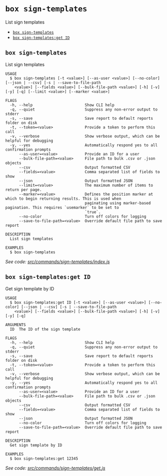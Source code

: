 `box sign-templates`
====================

List sign templates

* [`box sign-templates`](#box-sign-templates)
* [`box sign-templates:get ID`](#box-sign-templatesget-id)

## `box sign-templates`

List sign templates

```
USAGE
  $ box sign-templates [-t <value>] [--as-user <value>] [--no-color] [--json | --csv] [-s | --save-to-file-path
    <value>] [--fields <value>] [--bulk-file-path <value>] [-h] [-v] [-y] [-q] [--limit <value>] [--marker <value>]

FLAGS
  -h, --help                       Show CLI help
  -q, --quiet                      Suppress any non-error output to stderr
  -s, --save                       Save report to default reports folder on disk
  -t, --token=<value>              Provide a token to perform this call
  -v, --verbose                    Show verbose output, which can be helpful for debugging
  -y, --yes                        Automatically respond yes to all confirmation prompts
      --as-user=<value>            Provide an ID for a user
      --bulk-file-path=<value>     File path to bulk .csv or .json objects
      --csv                        Output formatted CSV
      --fields=<value>             Comma separated list of fields to show
      --json                       Output formatted JSON
      --limit=<value>              The maximum number of items to return per page.
      --marker=<value>             Defines the position marker at which to begin returning results. This is used when
                                   paginating using marker-based pagination. This requires `usemarker` to be set to
                                   `true`.
      --no-color                   Turn off colors for logging
      --save-to-file-path=<value>  Override default file path to save report

DESCRIPTION
  List sign templates

EXAMPLES
  $ box sign-templates
```

_See code: [src/commands/sign-templates/index.js](https://github.com/box/boxcli/blob/v4.4.0/src/commands/sign-templates/index.js)_

## `box sign-templates:get ID`

Get sign template by ID

```
USAGE
  $ box sign-templates:get ID [-t <value>] [--as-user <value>] [--no-color] [--json | --csv] [-s | --save-to-file-path
    <value>] [--fields <value>] [--bulk-file-path <value>] [-h] [-v] [-y] [-q]

ARGUMENTS
  ID  The ID of the sign template

FLAGS
  -h, --help                       Show CLI help
  -q, --quiet                      Suppress any non-error output to stderr
  -s, --save                       Save report to default reports folder on disk
  -t, --token=<value>              Provide a token to perform this call
  -v, --verbose                    Show verbose output, which can be helpful for debugging
  -y, --yes                        Automatically respond yes to all confirmation prompts
      --as-user=<value>            Provide an ID for a user
      --bulk-file-path=<value>     File path to bulk .csv or .json objects
      --csv                        Output formatted CSV
      --fields=<value>             Comma separated list of fields to show
      --json                       Output formatted JSON
      --no-color                   Turn off colors for logging
      --save-to-file-path=<value>  Override default file path to save report

DESCRIPTION
  Get sign template by ID

EXAMPLES
  $ box sign-templates:get 12345
```

_See code: [src/commands/sign-templates/get.js](https://github.com/box/boxcli/blob/v4.4.0/src/commands/sign-templates/get.js)_

